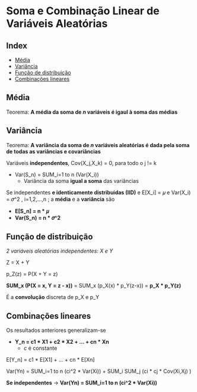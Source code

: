 # Soma e Combinação Linear de Variáveis Aleatórias

## Index

- [Média](#média)
- [Variância](#variância)
- [Função de distribuição](#função-de-distribuição)
- [Combinações lineares](#combinações_lineares)

## Média

Teorema: **A média da soma de *n* variáveis é igaul à soma das médias**

## Variância

Teorema: **A variância da soma de *n* variáveis aleatórias é dada pela soma de todas as variâncias e covariâncias**

Variáveis **independentes**, Cov(X_j,X_k) = 0, para todo o j != k
- Var(S_n) = SUM_i=1 to n (Var(X_i))
  - Variância da soma **igual a soma** das variâncias

Se independentes **e identicamente distribuidas (IID)** e E[X_i] = 𝜇 e Var(X_i) = 𝜎^2 , i=1,2,...,n ; a **média** e a **variância** são
- **E[S_n] = n * 𝜇**
- **Var(S_n) = n * 𝜎^2**

## Função de distribuição

*2 variáveis aleatórias independentes: X e Y*

Z = X + Y

p_Z(z) = P(X + Y = z)

**SUM_x (P(X = x, Y = z - x))** = SUM_x (p_X(x) * p_Y(z-x)) = **p_X * p_Y(z)**

É a **convolução** discreta de p_X e p_Y

## Combinações lineares

Os resultados anteriores generalizam-se 
- **Y_n = c1 * X1 + c2 * X2 + ... + cn * Xn**
  - *c* é constante

E[Y_n] = c1 * E[X1] + ... + cn * E[Xn]

Var(Yn) = SUM_i=1 to n (ci^2 * Var(Xi)) + SUM_i SUM_j (ci * cj * Cov(Xi,Xj) )

**Se independentes** -> **Var(Yn) = SUM_i=1 to n (ci^2 * Var(Xi))**